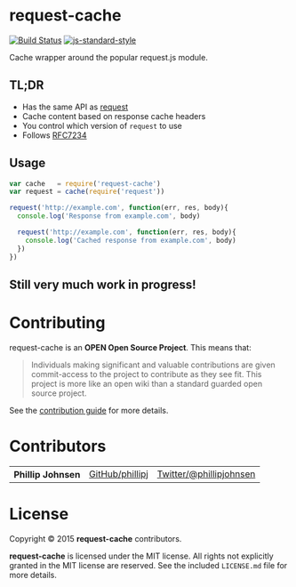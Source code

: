 # request-cache

[![Build Status](https://api.travis-ci.org/phillipj/request-cache.png?branch=master)](http://travis-ci.org/phillipj/request-cache)
[![js-standard-style](https://img.shields.io/badge/code%20style-standard-brightgreen.svg?style=flat)](https://github.com/feross/standard)

Cache wrapper around the popular request.js module.

## TL;DR

- Has the same API as [request](https://www.npmjs.com/package/request)
- Cache content based on response cache headers
- You control which version of `request` to use
- Follows [RFC7234](https://tools.ietf.org/html/rfc7234)

## Usage

```js
var cache   = require('request-cache')
var request = cache(require('request'))

request('http://example.com', function(err, res, body){
  console.log('Response from example.com', body)

  request('http://example.com', function(err, res, body){
    console.log('Cached response from example.com', body)
  })
})
```

## Still very much work in progress!

# Contributing

request-cache is an **OPEN Open Source Project**. This means that:

> Individuals making significant and valuable contributions are given commit-access to the project to contribute as they see fit. This project is more like an open wiki than a standard guarded open source project.

See the [contribution guide](CONTRIBUTING.md) for more details.

# Contributors

<table><tbody>
<tr><th align="left">Phillip Johnsen</th><td><a href="https://github.com/phillipj">GitHub/phillipj</a></td><td><a href="http://twitter.com/phillipjohnsen">Twitter/@phillipjohnsen</a></td></tr>
</tbody></table>

# License

Copyright &copy; 2015 **request-cache** contributors.

**request-cache** is licensed under the MIT license. All rights not explicitly granted in the MIT license are reserved. See the included `LICENSE.md` file for more details.
